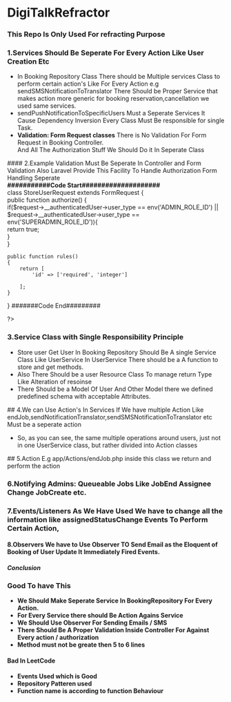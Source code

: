 # DigiTalkRefractor
### This Repo Is Only Used For refracting Purpose
### 1.Services Should Be Seperate For Every Action Like User Creation Etc
<ul>
  <li>In Booking Repository Class There should be Multiple services Class to perform certain action's Like For Every Action e.g sendSMSNotificationToTranslator There Should be 
Proper Service that makes action more generic for booking reservation,cancellation we used same services.</li>
<li> sendPushNotificationToSpecificUsers Must a Seperate Services It Cause Dependency Inversion Every Class Must Be responsible for single Task.</li>
  <li><b>Validation: Form Request classes</b> There is No Validation For Form Request in Booking Controller.<br/> 
    And All The Authorization Stuff We Should Do it In Seperate Class
 </li>
</ul>
#### 2.Example Validation Must Be Seperate In Controller and Form Validation Also Laravel Provide This Facility To Handle Authorization Form Handling Seperate
<br/>
<b> ###########Code Start####################</b>
 <br/>
class StoreUserRequest extends FormRequest
{
    <br/>
    public function authorize()
    {
     <br/>
       if($request->__authenticatedUser->user_type == env('ADMIN_ROLE_ID') || $request->__authenticatedUser->user_type == env('SUPERADMIN_ROLE_ID')){
        <br/>
        return true;
         <br/>
       }
        <br/>
    }
     <br/>
 
    public function rules()
    {
        return [
            'id' => ['required', 'integer']
            
        ];
    }
}
    #######Code End#########
    <br/>
    
?>


 ### 3.<b>Service Class with Single Responsibility Principle </b>
<ul>
  <li>Store user Get User In Booking Repository Should Be A single Service Class Like UserService In UserService There should be a A function to store and get methods. </li>
  <li> Also There Should be a user Resource Class To manage return Type Like Alteration of resoinse </li>  
  <li> There Should be a Model Of User And Other Model there we defined predefined schema with acceptable Attributes.</li>
</ul>
## 4.We can Use Action's In Services If We have multiple Action Like endJob,sendNotificationTranslator,sendSMSNotificationToTranslator etc Must be a seperate action 

<ul>
  <li>So, as you can see, the same multiple operations around users, just not in one UserService class, but rather divided into Action classes </li>
  </ul>
  ## 5.Action E.g app/Actions/endJob.php inside this class we return and perform the action
  
  ### 6.Notifying Admins: Queueable Jobs Like JobEnd Assignee Change JobCreate etc.
  
  
  ### 7.Events/Listeners As We Have Used We have to change all the information like assignedStatusChange Events To Perform Certain Action,
  
  #### 8.Observers We have to Use Observer TO Send Email as the Eloquent of Booking of User Update It Immediately Fired Events.
  
  ##### Conclusion
  ### Good To have This
  <ul>
  <li> <b> We Should Make Seperate Service In BookingRepository For Every Action. </b> </li>
  <li> <b> For Every Service there should Be Action Agains Service </b> </li>
  <li> <b> We Should Use Observer For Sending Emails / SMS </b> </li>
  <li> <b> There Should Be A Proper Validation Inside Controller For Against Every action / authorization </b> </li>
  <li> <b> Method must not be greate then 5 to 6 lines </b> </li>
  </ul>
  </b>
  
  #### Bad In LeetCode
   <ul>
  <li> <b> Events Used which is Good </b> </li>
  <li> <b> Repository Patteren used </b> </li>
  <li> <b> Function name is according to function Behaviour </b> </li>
 </ul>
  
  
  
  
  
  

  
